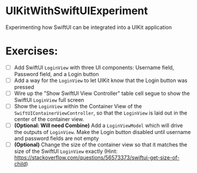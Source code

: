 # UIKitWithSwiftUIExperiment
Experimenting how SwiftUI can be integrated into a UIKit application

# Exercises:
- [ ] Add SwiftUI `LoginView` with three UI components: Username field, Password field, and a Login button
- [ ] Add a way for the `LoginView` to let UIKit know that the Login button was pressed
- [ ] Wire up the "Show SwiftUI View Controller" table cell segue to show the SwiftUI `LoginView` full screen
- [ ] Show the `LoginView` within the Container View of the `SwiftUIContainerViewController`, so that the `LoginView` is laid out in the center of the container view.
- [ ] **(Optional: Will need Combine)** Add a `LoginViewModel` which will drive the outputs of `LoginView`. Make the Login button disabled until username and password fields are not empty
- [ ] **(Optional)** Change the size of the container view so that it matches the size of the SwiftUI `LoginView` exactly (Hint: https://stackoverflow.com/questions/56573373/swiftui-get-size-of-child)
